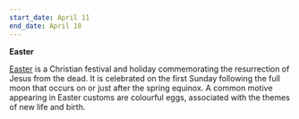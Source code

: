 ```yaml
---
start_date: April 11
end_date: April 18
---
```

**Easter**

[Easter](https://en.wikipedia.org/wiki/Easter) is a Christian festival and holiday commemorating the resurrection of Jesus from the dead. It is celebrated on the first Sunday following the full moon that occurs on or just after the spring equinox. A common motive appearing in Easter customs are colourful eggs, associated with the themes of new life and birth.
